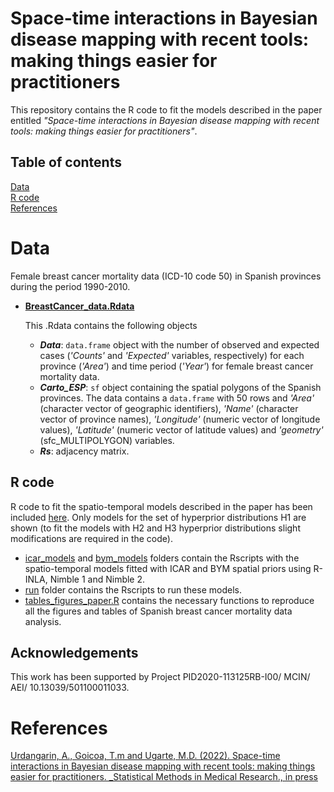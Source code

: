 # Space-time interactions in Bayesian disease mapping with recent tools: making things easier for practitioners
This repository contains the R code to fit the models described in the paper entitled *"Space-time interactions in Bayesian disease mapping with recent tools: making things easier for practitioners"*.

## Table of contents
[Data](##Data)  
[R code](##R-code)<br/>
[References](##References)


# Data
Female breast cancer mortality data (ICD-10 code 50) in Spanish provinces during the period 1990-2010.

- [**BreastCancer_data.Rdata**](https://github.com/ArantxaUrdangarin/Comparing-R-INLA-and-NIMBLE/blob/main/R/BreastCancer_data.Rdata)
  
  This .Rdata contains the following objects
  - **_Data_**: `data.frame` object with the number of observed and expected cases (_'Counts'_ and _'Expected'_ variables, respectively) for each province (_'Area'_) and time period (_'Year'_) for female breast cancer mortality data.
  - **_Carto_ESP_**: `sf` object containing the spatial polygons of the Spanish provinces. The data contains a `data.frame` with 50 rows and  _'Area'_ (character vector of geographic identifiers), _'Name'_ (character vector of province names), _'Longitude'_ (numeric vector of longitude values), _'Latitude'_ (numeric vector of latitude values) and _'geometry'_ (sfc_MULTIPOLYGON) variables.
  - **_Rs_**: adjacency matrix.
	

## R code
R code to fit the spatio-temporal models described in the paper has been included [here](https://github.com/ArantxaUrdangarin/Comparing-R-INLA-and-NIMBLE/blob/main/R).
Only models for the set of hyperprior distributions H1 are shown (to fit the models with H2 and H3 hyperprior distributions slight modifications are required in the code). 
- [icar_models](https://github.com/ArantxaUrdangarin/Comparing-R-INLA-and-NIMBLE/blob/main/R/icar_models) and [bym_models](https://github.com/ArantxaUrdangarin/Comparing-R-INLA-and-NIMBLE/blob/main/R/bym_models) folders contain the Rscripts with the spatio-temporal models fitted with ICAR and BYM spatial priors using R-INLA, Nimble 1 and Nimble 2. 
- [run](https://github.com/ArantxaUrdangarin/Comparing-R-INLA-and-NIMBLE/blob/main/R/run) folder contains the Rscripts to run these models.
- [tables_figures_paper.R](https://github.com/ArantxaUrdangarin/Comparing-R-INLA-and-NIMBLE/blob/main/R/tables_figures_paper.R) contains the necessary functions to reproduce all the figures and tables of Spanish breast cancer mortality data analysis.

## Acknowledgements
This work has been supported by Project PID2020-113125RB-I00/ MCIN/ AEI/ 10.13039/501100011033.
 
 
# References

[Urdangarin, A., Goicoa, T.m and Ugarte, M.D. (2022). Space-time interactions in Bayesian disease mapping with recent tools: making things easier for practitioners. _Statistical Methods in Medical Research., in press](https://doi.org/10.1177/096228022210793519)

	
	 
